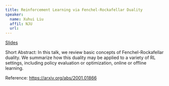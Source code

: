 ```yaml
---
title: Reinforcement Learning via Fenchel-Rockafellar Duality
speaker:
  name: Xuhui Liu
  affil: NJU
  url: 
---
```


[Slides](/static/files/SP21-Slides/RL-Theory-2021-01-22-fenchel-rockafellar.pdf)

Short Abstract: In this talk, we review basic concepts of Fenchel-Rockafellar duality. We summarize how this duality may be applied to a variety of RL settings, including policy evaluation or optimization, online or offline learning. 

Reference:
https://arxiv.org/abs/2001.01866